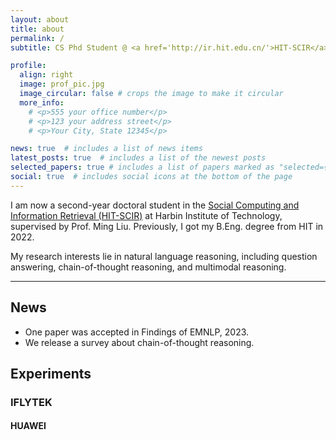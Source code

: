 ```yaml
---
layout: about
title: about
permalink: /
subtitle: CS Phd Student @ <a href='http://ir.hit.edu.cn/'>HIT-SCIR</a>

profile:
  align: right
  image: prof_pic.jpg
  image_circular: false # crops the image to make it circular
  more_info: 
    # <p>555 your office number</p>
    # <p>123 your address street</p>
    # <p>Your City, State 12345</p>

news: true  # includes a list of news items
latest_posts: true  # includes a list of the newest posts
selected_papers: true # includes a list of papers marked as "selected={true}"
social: true  # includes social icons at the bottom of the page
---
```


I am now a second-year doctoral student in the <a href='http://ir.hit.edu.cn/'>Social Computing and Information Retrieval (HIT-SCIR)</a> at Harbin Institute of Technology, supervised by Prof. Ming Liu.
Previously, I got my B.Eng. degree from HIT in 2022.

<!-- I am now a second-year doctor’s student at Faculty of Computer Science from Harbin Institute of Technology, supervised by Prof. Ming Liu. Previously, I got my B.Eng. degree from HIT in 2022. -->

My research interests lie in natural language reasoning, including question answering, chain-of-thought reasoning, and multimodal reasoning.

-----

## News
- One paper was accepted in Findings of EMNLP, 2023.
- We release a survey about chain-of-thought reasoning.

## Experiments
### IFLYTEK
#### HUAWEI

<!-- Link to your social media connections, too. This theme is set up to use [Font Awesome icons](http://fortawesome.github.io/Font-Awesome/) and [Academicons](https://jpswalsh.github.io/academicons/), like the ones below. Add your Facebook, Twitter, LinkedIn, Google Scholar, or just disable all of them. -->